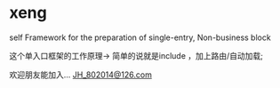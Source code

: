 # xeng
self Framework for the preparation of single-entry, Non-business block

这个单入口框架的工作原理-> 简单的说就是include ，加上路由/自动加载;




欢迎朋友能加入...
JH_802014@126.com
